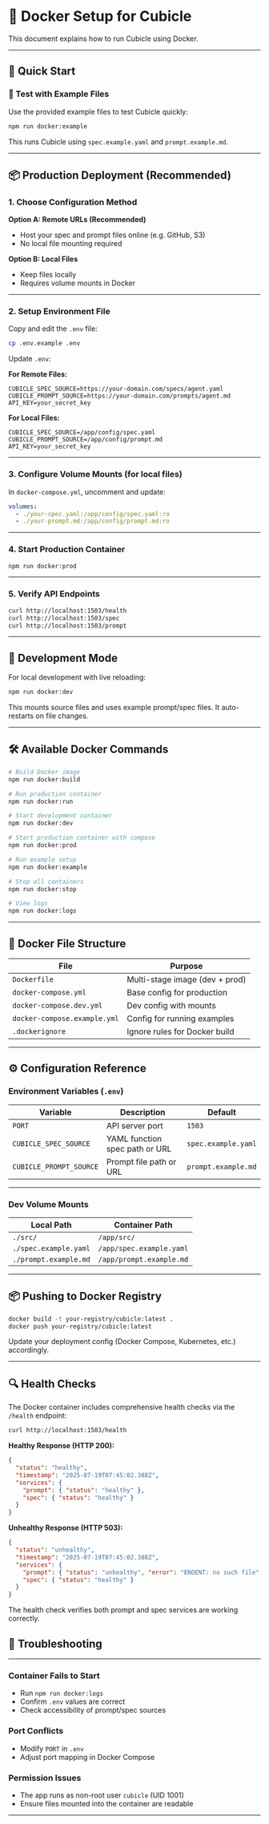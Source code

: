 # 🐳 Docker Setup for Cubicle

This document explains how to run Cubicle using Docker.

---

## 🚀 Quick Start

### 🧪 Test with Example Files

Use the provided example files to test Cubicle quickly:

```bash
npm run docker:example
```

This runs Cubicle using `spec.example.yaml` and `prompt.example.md`.

---

## 📦 Production Deployment (Recommended)

### 1. Choose Configuration Method

**Option A: Remote URLs (Recommended)**  

- Host your spec and prompt files online (e.g. GitHub, S3)  
- No local file mounting required

**Option B: Local Files**  

- Keep files locally  
- Requires volume mounts in Docker

---

### 2. Setup Environment File

Copy and edit the `.env` file:

```bash
cp .env.example .env
```

Update `.env`:

**For Remote Files:**

```env
CUBICLE_SPEC_SOURCE=https://your-domain.com/specs/agent.yaml
CUBICLE_PROMPT_SOURCE=https://your-domain.com/prompts/agent.md
API_KEY=your_secret_key
```

**For Local Files:**

```env
CUBICLE_SPEC_SOURCE=/app/config/spec.yaml
CUBICLE_PROMPT_SOURCE=/app/config/prompt.md
API_KEY=your_secret_key
```

---

### 3. Configure Volume Mounts (for local files)

In `docker-compose.yml`, uncomment and update:

```yaml
volumes:
  - ./your-spec.yaml:/app/config/spec.yaml:ro
  - ./your-prompt.md:/app/config/prompt.md:ro
```

---

### 4. Start Production Container

```bash
npm run docker:prod
```

---

### 5. Verify API Endpoints

```bash
curl http://localhost:1503/health
curl http://localhost:1503/spec
curl http://localhost:1503/prompt
```

---

## 🧪 Development Mode

For local development with live reloading:

```bash
npm run docker:dev
```

This mounts source files and uses example prompt/spec files. It auto-restarts on file changes.

---

## 🛠 Available Docker Commands

```bash
# Build Docker image
npm run docker:build

# Run production container
npm run docker:run

# Start development container
npm run docker:dev

# Start production container with compose
npm run docker:prod

# Run example setup
npm run docker:example

# Stop all containers
npm run docker:stop

# View logs
npm run docker:logs
```

---

## 📁 Docker File Structure

| File | Purpose |
|------|---------|
| `Dockerfile` | Multi-stage image (dev + prod) |
| `docker-compose.yml` | Base config for production |
| `docker-compose.dev.yml` | Dev config with mounts |
| `docker-compose.example.yml` | Config for running examples |
| `.dockerignore` | Ignore rules for Docker build |

---

## ⚙️ Configuration Reference

### Environment Variables (`.env`)

| Variable | Description | Default |
|----------|-------------|---------|
| `PORT` | API server port | `1503` |
| `CUBICLE_SPEC_SOURCE` | YAML function spec path or URL | `spec.example.yaml` |
| `CUBICLE_PROMPT_SOURCE` | Prompt file path or URL | `prompt.example.md` |

---

### Dev Volume Mounts

| Local Path | Container Path |
|------------|----------------|
| `./src/` | `/app/src/` |
| `./spec.example.yaml` | `/app/spec.example.yaml` |
| `./prompt.example.md` | `/app/prompt.example.md` |

---

## 📦 Pushing to Docker Registry

```bash
docker build -t your-registry/cubicle:latest .
docker push your-registry/cubicle:latest
```

Update your deployment config (Docker Compose, Kubernetes, etc.) accordingly.

---

## 🔍 Health Checks

The Docker container includes comprehensive health checks via the `/health` endpoint:

```bash
curl http://localhost:1503/health
```

**Healthy Response (HTTP 200):**

```json
{
  "status": "healthy",
  "timestamp": "2025-07-19T07:45:02.388Z",
  "services": {
    "prompt": { "status": "healthy" },
    "spec": { "status": "healthy" }
  }
}
```

**Unhealthy Response (HTTP 503):**

```json
{
  "status": "unhealthy",
  "timestamp": "2025-07-19T07:45:02.388Z",
  "services": {
    "prompt": { "status": "unhealthy", "error": "ENOENT: no such file" },
    "spec": { "status": "healthy" }
  }
}
```

The health check verifies both prompt and spec services are working correctly.

## 📝 Troubleshooting

---

### Container Fails to Start

- Run `npm run docker:logs`
- Confirm `.env` values are correct
- Check accessibility of prompt/spec sources

### Port Conflicts

- Modify `PORT` in `.env`
- Adjust port mapping in Docker Compose

### Permission Issues

- The app runs as non-root user `cubicle` (UID 1001)
- Ensure files mounted into the container are readable

---
